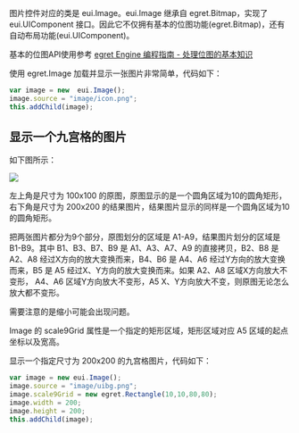 图片控件对应的类是 eui.Image。eui.Image 继承自 egret.Bitmap，实现了 eui.UIComponent 接口。因此它不仅拥有基本的位图功能(egret.Bitmap)，还有自动布局功能(eui.UIComponent)。

基本的位图API使用参考 [egret Engine 编程指南 - 处理位图的基本知识](http://edn.egret.com/cn/index.php/article/index/id/133)

使用 egret.Image 加载并显示一张图片非常简单，代码如下：

```  TypeScript
var image = new  eui.Image();
image.source = "image/icon.png";
this.addChild(image);
```

## 显示一个九宫格的图片

如下图所示：

![](55d42fbca0208.png)

左上角是尺寸为 100x100 的原图，原图显示的是一个圆角区域为10的圆角矩形，右下角是尺寸为 200x200 的结果图片，结果图片显示的同样是一个圆角区域为10的圆角矩形。

把两张图片都分为9个部分，原图划分的区域是 A1-A9，结果图片划分的区域是 B1-B9。其中 B1、B3、B7、B9 是 A1、A3、A7、A9 的直接拷贝，B2、B8 是 A2、A8 经过X方向的放大变换而来，B4、B6 是 A4、A6 经过Y方向的放大变换而来，B5 是 A5 经过X、Y方向的放大变换而来。如果 A2、A8 区域X方向放大不变形， A4、A6 区域Y方向放大不变形，A5 X、Y方向放大不变，则原图无论怎么放大都不变形。

需要注意的是缩小可能会出现问题。

Image 的 scale9Grid 属性是一个指定的矩形区域，矩形区域对应 A5 区域的起点坐标以及宽高。

显示一个指定尺寸为 200x200 的九宫格图片，代码如下：

```  TypeScript
var image = new eui.Image();
image.source = "image/uibg.png";
image.scale9Grid = new egret.Rectangle(10,10,80,80);
image.width = 200;
image.height = 200;
this.addChild(image);
```

